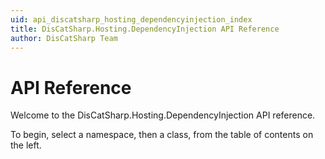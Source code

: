 ```yaml
---
uid: api_discatsharp_hosting_dependencyinjection_index
title: DisCatSharp.Hosting.DependencyInjection API Reference
author: DisCatSharp Team
---
```


# API Reference

Welcome to the DisCatSharp.Hosting.DependencyInjection API reference.

To begin, select a namespace, then a class, from the table of contents on the left.
